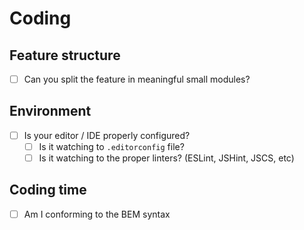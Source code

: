 # Coding

## Feature structure

- [ ] Can you split the feature in meaningful small modules?

## Environment

- [ ] Is your editor / IDE properly configured?
	- [ ] Is it watching to `.editorconfig` file?
	- [ ] Is it watching to the proper linters? (ESLint, JSHint, JSCS, etc)

## Coding time

- [ ] Am I conforming to the BEM syntax